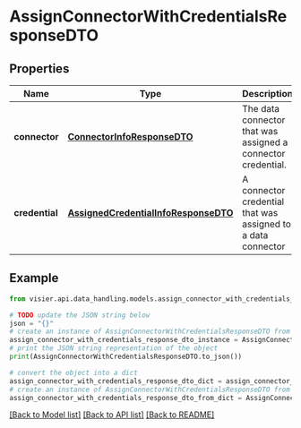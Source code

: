 # AssignConnectorWithCredentialsResponseDTO


## Properties

Name | Type | Description | Notes
------------ | ------------- | ------------- | -------------
**connector** | [**ConnectorInfoResponseDTO**](ConnectorInfoResponseDTO.md) | The data connector that was assigned a connector credential. | [optional] 
**credential** | [**AssignedCredentialInfoResponseDTO**](AssignedCredentialInfoResponseDTO.md) | A connector credential that was assigned to a data connector | [optional] 

## Example

```python
from visier.api.data_handling.models.assign_connector_with_credentials_response_dto import AssignConnectorWithCredentialsResponseDTO

# TODO update the JSON string below
json = "{}"
# create an instance of AssignConnectorWithCredentialsResponseDTO from a JSON string
assign_connector_with_credentials_response_dto_instance = AssignConnectorWithCredentialsResponseDTO.from_json(json)
# print the JSON string representation of the object
print(AssignConnectorWithCredentialsResponseDTO.to_json())

# convert the object into a dict
assign_connector_with_credentials_response_dto_dict = assign_connector_with_credentials_response_dto_instance.to_dict()
# create an instance of AssignConnectorWithCredentialsResponseDTO from a dict
assign_connector_with_credentials_response_dto_from_dict = AssignConnectorWithCredentialsResponseDTO.from_dict(assign_connector_with_credentials_response_dto_dict)
```
[[Back to Model list]](../README.md#documentation-for-models) [[Back to API list]](../README.md#documentation-for-api-endpoints) [[Back to README]](../README.md)


